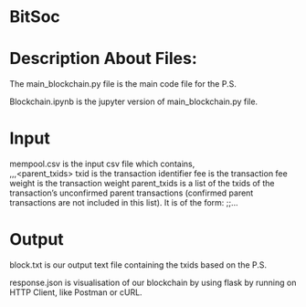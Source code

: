 # BitSoc

# Description About Files:

The main_blockchain.py file is the main code file for the P.S. 

Blockchain.ipynb is the jupyter version of main_blockchain.py file.

# Input

mempool.csv is the input csv file which contains,  
<txid>,<fee>,<weight>,<parent_txids>
txid is the transaction identifier
fee is the transaction fee
weight is the transaction weight
parent_txids is a list of the txids of the transaction’s unconfirmed parent transactions 
(confirmed parent transactions are not included in this list). It is of
the form: <txid1>;<txid2>;...
  
  

  
# Output
  
block.txt is our output text file containing the txids based on the P.S.
  
response.json is visualisation of our blockchain by using flask by running on HTTP Client, like Postman or cURL.
  


  





